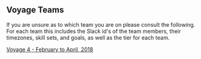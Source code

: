 ## Voyage Teams

If you are unsure as to which team you are on please consult the following. For each team this includes the Slack id's of the team members, their timezones, skill sets, and goals, as well as the tier for each team.

[Voyage 4 - February to April, 2018](http://bit.ly/2EJKhS9)